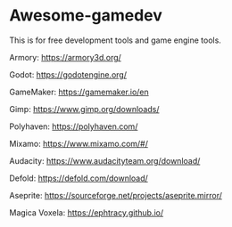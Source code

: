 # Awesome-gamedev
This is for free development tools and game engine tools.
 
Armory: https://armory3d.org/

Godot: https://godotengine.org/

GameMaker: https://gamemaker.io/en

Gimp: https://www.gimp.org/downloads/

Polyhaven: https://polyhaven.com/

Mixamo: https://www.mixamo.com/#/

Audacity: https://www.audacityteam.org/download/

Defold: https://defold.com/download/

Aseprite: https://sourceforge.net/projects/aseprite.mirror/

Magica Voxela: https://ephtracy.github.io/
